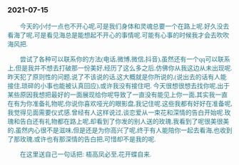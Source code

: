 ### 2021-07-15

  <p style="text-indent:2em; color: #25798a; font-family: Brush Script MT, Brush Script Std, cursive">
    今天的小付一点也不开心呢,可是我们身体和灵魂总要一个在路上呢.好久没去看海了呢,可是看见海总是能想起不开心的事情呢.可能有心事的时候我才会去吹吹海风把.
  </p>

  <p style="text-indent:2em; color: #25798a; font-family: Brush Script MT, Brush Script Std, cursive">
    尝试了各种可以联系你的方法(电话,微博,微信,抖音),虽然还有一个qq可以联系上,但是我并不想去打破那一份美好,经历了这么多之后,仿佛你从我这边从未出现呢.昨天犯了原则性的问题,说了不该说的话,这大概就是你所说的,(说出去的话有人能接住,琐碎的小事也能被认真回应),或许我没有接住吧.
    今天很想很想去找你呢,出于某些原因我想把最好的一面展现给你呢导致了一直没有能见上你一面,其实我一直在有为你准备礼物呢,你说你喜欢哑光的眼影盘,我记住呢.这些我都有好好在准备呢,我觉得见面需要仪式感.曾经有人这样说过,谈恋爱从一束花和深情的告白开始呢.玫瑰和告白还有礼物都在路上呢,却看到了你发的别人送的玫瑰,我看到了呢很美很美的,虽然内心很不是滋味,但是还是为你高兴了呢,终于有人能陪你一起去看海,也收到了那玫瑰,或许也有那深情的告白把,可惜却不是我的呢.
  </p>

  <p style="text-indent:2em; color: #25798a; font-family: Brush Script MT, Brush Script Std, cursive">
    在这里送自己一句话把: 梧高凤必至,花开蝶自来.
    <!-- 并不是说自己要花心,只有爱你自己才能去爱别人,并不是一昧的去认错 -->
    <!-- 照片晚上从坪山回来的时候再补上吧 -->
  </p>

  <!-- <img src="/loveMollyrui/dariyLove/log/../mollyImage/mollyrE.jpg" style="width: 200px"/> -->

  <br/>
  
  <!-- <img src="/loveMollyrui/dariyLove/log/../mollyImage/mollyDariy1.jpeg" style="width: 200px"/> -->